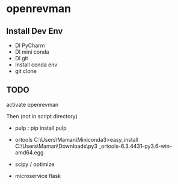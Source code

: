 # openrevman

## Install Dev Env
* Dl PyCharm
* Dl mini conda
* Dl git
* Install  conda env
* git clone

## TODO

activate openrevman

Then (not in script directory)
* pulp :
pip install pulp

* ortools
C:\Users\Maman\Miniconda3>easy_install C:\Users\Maman\Downloads\py3
_ortools-6.3.4431-py3.6-win-amd64.egg


* scipy / optimize

* microservice flask
